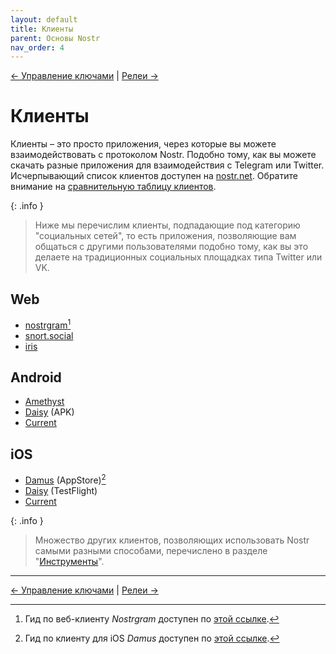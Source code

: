 ```yaml
---
layout: default
title: Клиенты
parent: Основы Nostr
nav_order: 4
---
```


[← Управление ключами](https://nostr.21ideas.org/docs/basics/keys_management.html) | [Релеи →](https://nostr.21ideas.org/docs/basics/explorers.html)

# Клиенты
Клиенты – это просто приложения, через которые вы можете взаимодействовать с протоколом Nostr. Подобно тому, как вы можете скачать разные приложения для взаимодействия с Telegram или Twitter. Исчерпывающий список клиентов доступен на [nostr.net](https://nostr.net#clients). Обратите внимание на [сравнительную таблицу клиентов](https://github.com/vishalxl/Nostr-Clients-Features-List#nostr-client-feature-list).

{: .info }
> Ниже мы перечислим клиенты, подпадающие под категорию "социальных сетей", то есть приложения, позволяющие вам общаться с другими пользователями подобно тому, как вы это делаете на традиционных социальных площадках типа Twitter или VK.

## Web
* [nostrgram](https://nostrgram.co/)[^1]
* [snort.social](https://snort.social/)
* [iris](https://iris.to/)

## Android
* [Amethyst](https://play.google.com/store/apps/details?id=com.vitorpamplona.amethyst&hl=en)
* [Daisy](https://neb.lol/nostr) (APK)
* [Current](https://app.getcurrent.io/) 

## iOS
* [Damus](https://damus.io/) (AppStore)[^2]
* [Daisy](https://neb.lol/nostr) (TestFlight)
* [Current](https://app.getcurrent.io/) 

{: .info }
> Множество других клиентов, позволяющих использовать Nostr самыми разными способами, перечислено в разделе "[Инструменты](https://nostr.21ideas.org/docs/basics/tools.html)".

***

[^1]: Гид по веб-клиенту *Nostrgram* доступен по [этой ссылке](https://nostr.21ideas.org/docs/guides/Nostrgram.html).

[^2]: Гид по клиенту для iOS *Damus* доступен по [этой ссылке](https://nostr.21ideas.org/docs/guides/damus.html).

[← Управление ключами](https://nostr.21ideas.org/docs/basics/keys_management.html) | [Релеи →](https://nostr.21ideas.org/docs/basics/explorers.html)
